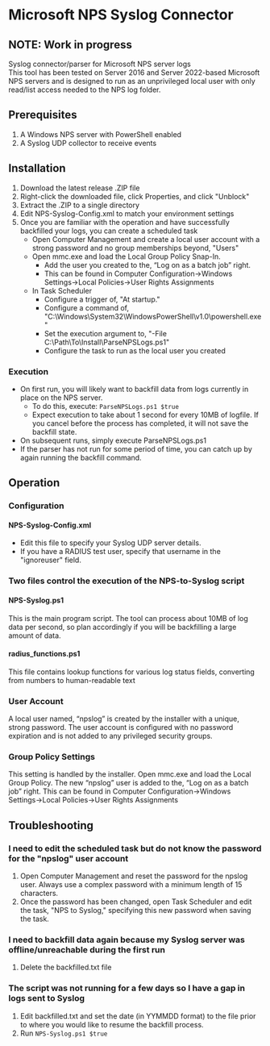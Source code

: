 # Microsoft NPS Syslog Connector
## NOTE: Work in progress
Syslog connector/parser for Microsoft NPS server logs  
This tool has been tested on Server 2016 and Server 2022-based Microsoft NPS servers and is designed to run as an unprivileged local user with only read/list access needed to the NPS log folder.  

## Prerequisites
1. A Windows NPS server with PowerShell enabled  
2. A Syslog UDP collector to receive events  

## Installation
1. Download the latest release .ZIP file  
2. Right-click the downloaded file, click Properties, and click "Unblock"  
3. Extract the .ZIP to a single directory  
4. Edit NPS-Syslog-Config.xml to match your environment settings  
5. Once you are familiar with the operation and have successfully backfilled your logs, you can create a scheduled task  
    - Open Computer Management and create a local user account with a strong password and no group memberships beyond, "Users"  
    - Open mmc.exe and load the Local Group Policy Snap-In.  
      - Add the user you created to the, “Log on as a batch job” right.  
      - This can be found in Computer Configuration->Windows Settings->Local Policies->User Rights Assignments  
    - In Task Scheduler
      - Configure a trigger of, "At startup."  
      - Configure a command of, "C:\Windows\System32\WindowsPowerShell\v1.0\powershell.exe"  
      - Set the execution argument to, "-File C:\Path\To\Install\ParseNPSLogs.ps1"
      - Configure the task to run as the local user you created  

### Execution
- On first run, you will likely want to backfill data from logs currently in place on the NPS server.  
  - To do this, execute: ```ParseNPSLogs.ps1 $true```  
  - Expect execution to take about 1 second for every 10MB of logfile.  If you cancel before the process has completed, it will not save the backfill state.  
- On subsequent runs, simply execute ParseNPSLogs.ps1  
- If the parser has not run for some period of time, you can catch up by again running the backfill command.  

## Operation
### Configuration
#### NPS-Syslog-Config.xml
- Edit this file to specify your Syslog UDP server details.  
- If you have a RADIUS test user, specify that username in the "ignoreuser" field.  
### Two files control the execution of the NPS-to-Syslog script
#### NPS-Syslog.ps1
This is the main program script.  The tool can process about 10MB of log data per second, so plan accordingly if you will be backfilling a large amount of data.  
#### radius_functions.ps1
This file contains lookup functions for various log status fields, converting from numbers to human-readable text  
### User Account
A local user named, “npslog” is created by the installer with a unique, strong password.  The user account is configured with no password expiration and is not added to any privileged security groups.  
### Group Policy Settings
This setting is handled by the installer.  Open mmc.exe and load the Local Group Policy.  The new “npslog” user is added to the, “Log on as a batch job” right.  This can be found in Computer Configuration->Windows Settings->Local Policies->User Rights Assignments  
## Troubleshooting
### I need to edit the scheduled task but do not know the password for the "npslog" user account
1. Open Computer Management and reset the password for the npslog user.  Always use a complex password with a minimum length of 15 characters.
2. Once the password has been changed, open Task Scheduler and edit the task, "NPS to Syslog," specifying this new password when saving the task.
### I need to backfill data again because my Syslog server was offline/unreachable during the first run
1. Delete the backfilled.txt file
### The script was not running for a few days so I have a gap in logs sent to Syslog
1. Edit backfilled.txt and set the date (in YYMMDD format) to the file prior to where you would like to resume the backfill process.  
2. Run ```NPS-Syslog.ps1 $true```
